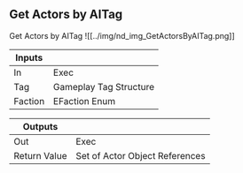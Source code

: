 ## Get Actors by AITag
Get Actors by AITag
![[../img/nd_img_GetActorsByAITag.png]]

|Inputs||
|--|--|
| In | Exec |
| Tag | Gameplay Tag Structure |
| Faction | EFaction Enum |

|Outputs||
|--|--|
| Out | Exec |
| Return Value | Set of Actor Object References |
